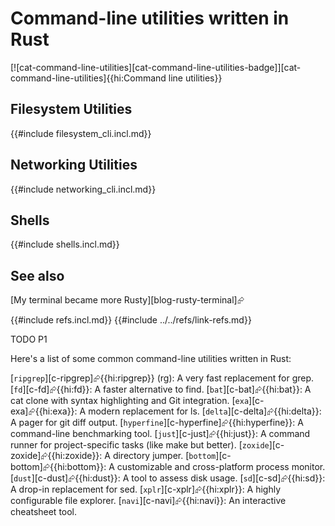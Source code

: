 # Command-line utilities written in Rust

[![cat-command-line-utilities][cat-command-line-utilities-badge]][cat-command-line-utilities]{{hi:Command line utilities}}

## Filesystem Utilities

{{#include filesystem_cli.incl.md}}

## Networking Utilities

{{#include networking_cli.incl.md}}

## Shells

{{#include shells.incl.md}}

## See also

[My terminal became more Rusty][blog-rusty-terminal]⮳

{{#include refs.incl.md}}
{{#include ../../refs/link-refs.md}}

<div class="hidden">
TODO P1

Here's a list of some common command-line utilities written in Rust:

[`ripgrep`][c-ripgrep]⮳{{hi:ripgrep}} (rg): A very fast replacement for grep.
[`fd`][c-fd]⮳{{hi:fd}}: A faster alternative to find.
[`bat`][c-bat]⮳{{hi:bat}}: A cat clone with syntax highlighting and Git integration.
[`exa`][c-exa]⮳{{hi:exa}}: A modern replacement for ls.
[`delta`][c-delta]⮳{{hi:delta}}: A pager for git diff output.
[`hyperfine`][c-hyperfine]⮳{{hi:hyperfine}}: A command-line benchmarking tool.
[`just`][c-just]⮳{{hi:just}}: A command runner for project-specific tasks (like make but better).
[`zoxide`][c-zoxide]⮳{{hi:zoxide}}: A directory jumper.
[`bottom`][c-bottom]⮳{{hi:bottom}}: A customizable and cross-platform process monitor.
[`dust`][c-dust]⮳{{hi:dust}}: A tool to assess disk usage.
[`sd`][c-sd]⮳{{hi:sd}}: A drop-in replacement for sed.
[`xplr`][c-xplr]⮳{{hi:xplr}}: A highly configurable file explorer.
[`navi`][c-navi]⮳{{hi:navi}}: An interactive cheatsheet tool.

</div>
